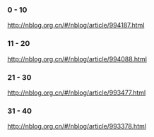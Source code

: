 ### 0 - 10 
http://nblog.org.cn/#/nblog/article/994187.html

### 11 - 20
http://nblog.org.cn/#/nblog/article/994088.html

### 21 - 30
http://nblog.org.cn/#/nblog/article/993477.html

### 31 - 40
http://nblog.org.cn/#/nblog/article/993378.html